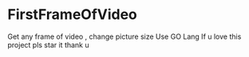 # FirstFrameOfVideo
Get any frame of video , change picture size
Use GO Lang
If u love this project pls star it thank u
